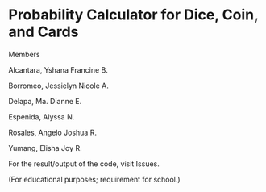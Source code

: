 # Probability Calculator for Dice, Coin, and Cards
Members

Alcantara, Yshana Francine B.

Borromeo, Jessielyn Nicole A.

Delapa, Ma. Dianne E.

Espenida, Alyssa N.

Rosales, Angelo Joshua R.

Yumang, Elisha Joy R.

For the result/output of the code, visit Issues.


(For educational purposes; requirement for school.)

